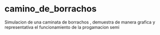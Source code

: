 # camino_de_borrachos
Simulacion de una caminata de borrachos , demuestra de manera grafica y representativa el funcionamiento de la progamacion semi
